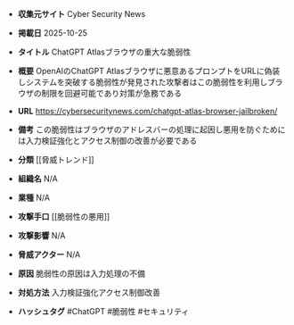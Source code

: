 - **収集元サイト**
Cyber Security News

- **掲載日**
2025-10-25

- **タイトル**
ChatGPT Atlasブラウザの重大な脆弱性

- **概要**
OpenAIのChatGPT Atlasブラウザに悪意あるプロンプトをURLに偽装しシステムを突破する脆弱性が発見された攻撃者はこの脆弱性を利用しブラウザの制限を回避可能であり対策が急務である

- **URL**
https://cybersecuritynews.com/chatgpt-atlas-browser-jailbroken/

- **備考**
この脆弱性はブラウザのアドレスバーの処理に起因し悪用を防ぐためには入力検証強化とアクセス制御の改善が必要である

- **分類**
[[脅威トレンド]]

- **組織名**
N/A

- **業種**
N/A

- **攻撃手口**
[[脆弱性の悪用]]

- **攻撃影響**
N/A

- **脅威アクター**
N/A

- **原因**
脆弱性の原因は入力処理の不備

- **対処方法**
入力検証強化アクセス制御改善

- **ハッシュタグ**
#ChatGPT #脆弱性 #セキュリティ
